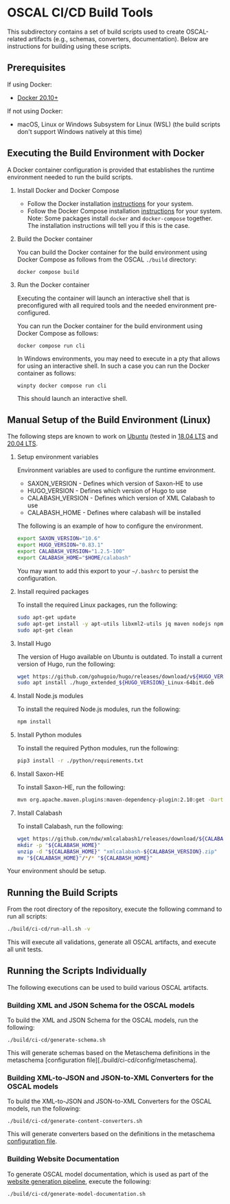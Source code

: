 # OSCAL CI/CD Build Tools

This subdirectory contains a set of build scripts used to create OSCAL-related artifacts (e.g., schemas, converters, documentation). Below are instructions for building using these scripts.

## Prerequisites

If using Docker:

- [Docker 20.10+](https://docs.docker.com/install/)

If not using Docker:

- macOS, Linux or Windows Subsystem for Linux (WSL) (the build scripts don't support Windows natively at this time)

## Executing the Build Environment with Docker

A Docker container configuration is provided that establishes the runtime environment needed to run the build scripts.

1. Install Docker and Docker Compose

    - Follow the Docker installation [instructions](https://docs.docker.com/install/) for your system.
    - Follow the Docker Compose installation [instructions](https://docs.docker.com/compose/install/) for your system. Note: Some packages install `docker` and `docker-compose` together. The installation instructions will tell you if this is the case.

2. Build the Docker container

    You can build the Docker container for the build environment using Docker Compose as follows from the OSCAL `./build` directory:

    ```
    docker compose build
    ```

3. Run the Docker container

    Executing the container will launch an interactive shell that is preconfigured with all required tools and the needed environment pre-configured.

    You can run the Docker container for the build environment using Docker Compose as follows:

    ```
    docker compose run cli
    ```

    In Windows environments, you may need to execute in a pty that allows for using an interactive shell. In such a case you can run the Docker container as follows:


    ```
    winpty docker compose run cli
    ```

    This should launch an interactive shell.

## Manual Setup of the Build Environment (Linux)

The following steps are known to work on [Ubuntu](https://ubuntu.com/) (tested in [18.04 LTS](http://old-releases.ubuntu.com/releases/bionic/) and [20.04 LTS](http://old-releases.ubuntu.com/releases/focal/).

1. Setup environment variables

    Environment variables are used to configure the runtime environment.

    - SAXON_VERSION - Defines which version of Saxon-HE to use
    - HUGO_VERSION - Defines which version of Hugo to use
    - CALABASH_VERSION - Defines which version of XML Calabash to use
    - CALABASH_HOME - Defines where calabash will be installed

    The following is an example of how to configure the environment.

    ```bash
    export SAXON_VERSION="10.6"
    export HUGO_VERSION="0.83.1"
    export CALABASH_VERSION="1.2.5-100"
    export CALABASH_HOME="$HOME/calabash"
    ```

    You may want to add this export to your `~/.bashrc` to persist the configuration.

1. Install required packages

    To install the required Linux packages, run the following:

    ```bash
    sudo apt-get update
    sudo apt-get install -y apt-utils libxml2-utils jq maven nodejs npm build-essential python3-pip git unzip
    sudo apt-get clean
    ```

1. Install Hugo

    The version of Hugo available on Ubuntu is outdated. To install a current version of Hugo, run the following:

    ```bash
    wget https://github.com/gohugoio/hugo/releases/download/v${HUGO_VERSION}/hugo_extended_${HUGO_VERSION}_Linux-64bit.deb
    sudo apt install ./hugo_extended_${HUGO_VERSION}_Linux-64bit.deb
    ```

1. Install Node.js modules

    To install the required Node.js modules, run the following:

    ```bash
    npm install
    ```

1. Install Python modules

    To install the required Python modules, run the following:

    ```bash
    pip3 install -r ./python/requirements.txt
    ```

1. Install Saxon-HE

    To install Saxon-HE, run the following:

    ```bash
    mvn org.apache.maven.plugins:maven-dependency-plugin:2.10:get -DartifactId=Saxon-HE -DgroupId=net.sf.saxon -Dversion=${SAXON_VERSION}
    ```

1. Install Calabash

    To install Calabash, run the following:

    ```bash
    wget https://github.com/ndw/xmlcalabash1/releases/download/${CALABASH_VERSION}/xmlcalabash-${CALABASH_VERSION}.zip
    mkdir -p "${CALABASH_HOME}"
    unzip -d "${CALABASH_HOME}" "xmlcalabash-${CALABASH_VERSION}.zip"
    mv "${CALABASH_HOME}"/*/* "${CALABASH_HOME}"
    ```

Your environment should be setup.

## Running the Build Scripts

From the root directory of the repository, execute the following command to run all scripts:

```bash
./build/ci-cd/run-all.sh -v
```

This will execute all validations, generate all OSCAL artifacts, and execute all unit tests.

## Running the Scripts Individually

The following executions can be used to build various OSCAL artifacts.

### Building XML and JSON Schema for the OSCAL models

To build the XML and JSON Schema for the OSCAL models, run the following:

```
./build/ci-cd/generate-schema.sh
```

This will generate schemas based on the Metaschema definitions in the metaschema [configuration file][./build/ci-cd/config/metaschema].

### Building XML-to-JSON and JSON-to-XML Converters for the OSCAL models

To build the XML-to-JSON and JSON-to-XML Converters for the OSCAL models, run the following:

```
./build/ci-cd/generate-content-converters.sh
```

This will generate converters based on the definitions in the metaschema [configuration file][metaschema-config].

### Building Website Documentation

To generate OSCAL model documentation, which is used as part of the [website generation pipeline](../docs), execute the following:

```
./build/ci-cd/generate-model-documentation.sh
```

[metaschema-config]: ci-cd/config/metaschema
